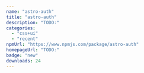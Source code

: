 ```yaml
---
name: "astro-auth"
title: "astro-auth"
description: "TODO:"
categories:
  - "css+ui"
  - "recent"
npmUrl: "https://www.npmjs.com/package/astro-auth"
homepageUrl: "TODO:"
badge: "new"
downloads: 24
---
```

